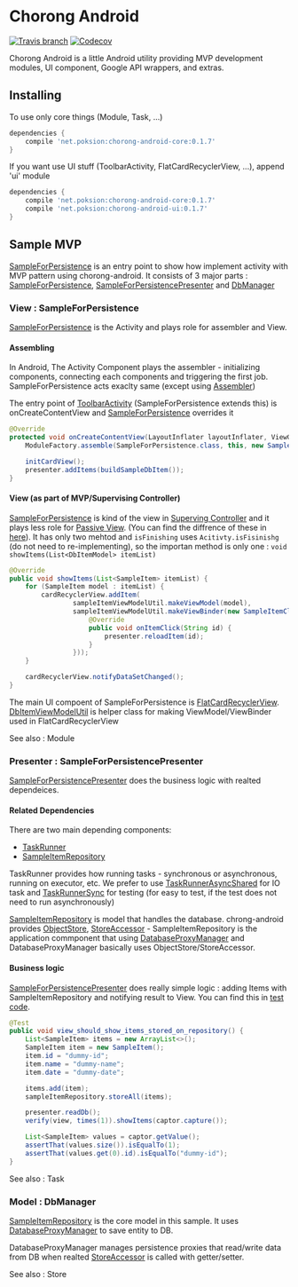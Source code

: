 # Chorong Android

[![Travis branch](https://img.shields.io/travis/poksion/chorong-android/master.svg)](https://travis-ci.org/poksion/chorong-android)
[![Codecov](https://img.shields.io/codecov/c/github/poksion/chorong-android.svg)](https://codecov.io/gh/poksion/chorong-android)

Chorong Android is a little Android utility providing MVP development modules, UI component, Google API wrappers, and extras.

## Installing

To use only core things (Module, Task, ...)

```groovy
dependencies {
    compile 'net.poksion:chorong-android-core:0.1.7'
}
```

If you want use UI stuff (ToolbarActivity, FlatCardRecyclerView, ...), append 'ui' module

```groovy
dependencies {
    compile 'net.poksion:chorong-android-core:0.1.7'
    compile 'net.poksion:chorong-android-ui:0.1.7'
}
```

## Sample MVP
[SampleForPersistence](samples/src/main/java/net/poksion/chorong/android/samples/SampleForPersistence.java) is an entry point to show how implement activity with MVP pattern using chorong-android. It consists of 3 major parts : [SampleForPersistence](samples/src/main/java/net/poksion/chorong/android/samples/SampleForPersistence.java), [SampleForPersistencePresenter](samples/src/main/java/net/poksion/chorong/android/samples/presenter/SampleForPersistencePresenter.java) and [DbManager](samples/src/main/java/net/poksion/chorong/android/samples/domain/DbManager.java)

### View : SampleForPersistence
[SampleForPersistence](samples/src/main/java/net/poksion/chorong/android/samples/SampleForPersistence.java) is the Activity and plays role for assembler and View.

#### Assembling

In Android, The Activity Component plays the assembler - initializing components, connecting each components and triggering the first job. SampleForPersistence acts exaclty same (except using [Assembler](chorong-core/src/main/java/net/poksion/chorong/android/module/Assembler.java))

The entry point of [ToolbarActivity](chorong-ui/src/main/java/net/poksion/chorong/android/ui/main/ToolbarActivity.java) (SampleForPersistence extends this) is onCreateContentView and [SampleForPersistence](samples/src/main/java/net/poksion/chorong/android/samples/SampleForPersistence.java) overrides it

```java
@Override
protected void onCreateContentView(LayoutInflater layoutInflater, ViewGroup container, Bundle savedInstanceState) {
    ModuleFactory.assemble(SampleForPersistence.class, this, new SampleForPersistenceAssembler(this, container));

    initCardView();
    presenter.addItems(buildSampleDbItem());
}
```

#### View (as part of MVP/Supervising Controller)

[SampleForPersistence](samples/src/main/java/net/poksion/chorong/android/samples/SampleForPersistence.java) is kind of the view in [Superving Controller](https://martinfowler.com/eaaDev/SupervisingPresenter.html) and it plays less role for [Passive View](https://martinfowler.com/eaaDev/PassiveScreen.html). (You can find the diffrence of these in [here](https://martinfowler.com/eaaDev/uiArchs.html)). It has only two mehtod and ```isFinishing``` uses ```Acitivty.isFisinishg``` (do not need to re-implementing), so the importan method is only one : ```void showItems(List<DbItemModel> itemList)```

```java
@Override
public void showItems(List<SampleItem> itemList) {
    for (SampleItem model : itemList) {
        cardRecyclerView.addItem(
                sampleItemViewModelUtil.makeViewModel(model),
                sampleItemViewModelUtil.makeViewBinder(new SampleItemClickHandler() {
                    @Override
                    public void onItemClick(String id) {
                        presenter.reloadItem(id);
                    }
                }));
    }

    cardRecyclerView.notifyDataSetChanged();
}
```

The main UI compoent of SampleForPersistence is [FlatCardRecyclerView](chorong-ui/src/main/java/net/poksion/chorong/android/ui/card/FlatCardRecyclerView.java). [DbItemViewModelUtil](samples/src/main/java/net/poksion/chorong/android/samples/ui/DbItemViewModelUtil.java) is helper class for making ViewModel/ViewBinder used in FlatCardRecyclerView

See also : Module

### Presenter : SampleForPersistencePresenter

[SampleForPersistencePresenter](samples/src/main/java/net/poksion/chorong/android/samples/presenter/SampleForPersistencePresenter.java) does the business logic with realted dependeices. 

#### Related Dependencies

There are two main depending components:

 * [TaskRunner](chorong-core/src/main/java/net/poksion/chorong/android/task/TaskRunner.java)
 * [SampleItemRepository](samples/src/main/java/net/poksion/chorong/android/samples/domain/SampleItemRepository.java)

TaskRunner provides how running tasks - synchronous or asynchronous, running on executor, etc. We prefer to use [TaskRunnerAsyncShared](chorong-core/src/main/java/net/poksion/chorong/android/task/TaskRunnerAsyncShared.java) for IO task and [TaskRunnerSync](chorong-core/src/main/java/net/poksion/chorong/android/task/TaskRunnerSync.java) for testing (for easy to test, if the test does not need to run asynchronously)

[SampleItemRepository](samples/src/main/java/net/poksion/chorong/android/samples/domain/SampleItemRepository.java) is model that handles the database. chrong-android provides [ObjectStore](chorong-core/src/main/java/net/poksion/chorong/android/store/ObjectStore.java), [StoreAccessor](chorong-core/src/main/java/net/poksion/chorong/android/store/StoreAccessor.java) - SampleItemRepository is the application commponent that using [DatabaseProxyManager](chorong-core/src/main/java/net/poksion/chorong/android/store/persistence/DatabaseProxyManager.java) and DatabaseProxyManager basically uses ObjectStore/StoreAccessor.

#### Business logic

[SampleForPersistencePresenter](samples/src/main/java/net/poksion/chorong/android/samples/presenter/SampleForPersistencePresenter.java) does really simple logic : adding Items with SampleItemRepository and notifying result to View. You can find this in [test code](samples/src/test/java/net/poksion/chorong/android/samples/presenter/SampleForPersistencePresenterTest.java).

```java
@Test
public void view_should_show_items_stored_on_repository() {
    List<SampleItem> items = new ArrayList<>();
    SampleItem item = new SampleItem();
    item.id = "dummy-id";
    item.name = "dummy-name";
    item.date = "dummy-date";

    items.add(item);
    sampleItemRepository.storeAll(items);

    presenter.readDb();
    verify(view, times(1)).showItems(captor.capture());

    List<SampleItem> values = captor.getValue();
    assertThat(values.size()).isEqualTo(1);
    assertThat(values.get(0).id).isEqualTo("dummy-id");
}
```

See also : Task

### Model : DbManager

[SampleItemRepository](samples/src/main/java/net/poksion/chorong/android/samples/domain/SampleItemRepository.java) is the core model in this sample. It uses [DatabaseProxyManager](chorong-core/src/main/java/net/poksion/chorong/android/store/persistence/DatabaseProxyManager.java) to save entity to DB.

DatabaseProxyManager manages persistence proxies that read/write data from DB when realted [StoreAccessor](chorong-core/src/main/java/net/poksion/chorong/android/store/StoreAccessor.java) is called with getter/setter.

See also : Store